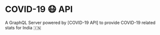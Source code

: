# COVID-19 :mask: API

A GraphQL Server powered by [COVID-19 API] to provide COVID-19 related stats for India :india:
